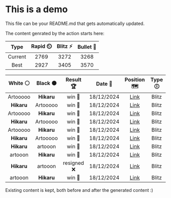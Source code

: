# This is a demo

This file can be your README.md that gets automatically updated.

The content genrated by the action starts here:

<!--START_SECTION:chessStats-->
<!-- Automatically generated with https://github.com/Balastrong/chess-stats-action -->

| Type | Rapid ⏲️ | Blitz ⚡ | Bullet 🔫 |
|:---:|:---:|:---:|:---:|
| Current | 2769 | 3272 | 3268 |
| Best | 2927 | 3405 | 3570 |

| White ⚪ | Black ⚫ | Result 🏆 | Date 📅 | Position 🗺️ | Type 🕕 |
|:---:|:---:|:---:|:---:|:---:|:---:|
| Artooooo | **Hikaru** | win 🥇 | 18/12/2024 | <a href="http://www.ee.unb.ca/cgi-bin/tervo/fen.pl?select=6k1/3p4/3P4/2BP4/4q3/6pp/5RP1/7K w - -">Link</a> | Blitz |
| **Hikaru** | Artooooo | win 🥇 | 18/12/2024 | <a href="http://www.ee.unb.ca/cgi-bin/tervo/fen.pl?select=5bk1/pq4pp/5p2/5n2/2PpNPn1/P2P1QP1/7P/2B1R1K1 b - -">Link</a> | Blitz |
| Artooooo | **Hikaru** | win 🥇 | 18/12/2024 | <a href="http://www.ee.unb.ca/cgi-bin/tervo/fen.pl?select=r5k1/1pp3b1/3p2q1/3P2p1/1PP1prP1/5P2/4Q1P1/1R2R1K1 w - -">Link</a> | Blitz |
| **Hikaru** | Artooooo | win 🥇 | 18/12/2024 | <a href="http://www.ee.unb.ca/cgi-bin/tervo/fen.pl?select=r2q2k1/p1b1rp1p/2p5/3p3N/3BN1b1/1P2P3/P1Q2PPP/3R1RK1 b - -">Link</a> | Blitz |
| Artooooo | **Hikaru** | win 🥇 | 18/12/2024 | <a href="http://www.ee.unb.ca/cgi-bin/tervo/fen.pl?select=r5k1/1Q4pp/4pp2/3q4/1p1P4/b3P2P/5PP1/5RK1 w - -">Link</a> | Blitz |
| **Hikaru** | Artooooo | win 🥇 | 18/12/2024 | <a href="http://www.ee.unb.ca/cgi-bin/tervo/fen.pl?select=r6k/2R1Q1Rp/4pp2/1p1b1q2/7p/P4P2/6P1/6K1 b - -">Link</a> | Blitz |
| **Hikaru** | artooon | win 🥇 | 18/12/2024 | <a href="http://www.ee.unb.ca/cgi-bin/tervo/fen.pl?select=3k4/P7/BK6/2N1P3/6pp/r7/8/8 b - -">Link</a> | Blitz |
| artooon | **Hikaru** | win 🥇 | 18/12/2024 | <a href="http://www.ee.unb.ca/cgi-bin/tervo/fen.pl?select=5b2/5pk1/8/4Ppp1/1p3n1p/1P3K2/5P2/7R w - -">Link</a> | Blitz |
| **Hikaru** | artooon | resigned ❌ | 18/12/2024 | <a href="http://www.ee.unb.ca/cgi-bin/tervo/fen.pl?select=5k2/3Rbp2/1p6/r3Pq1B/3P2p1/6P1/5P1P/2R3K1 w - -">Link</a> | Blitz |
| artooon | **Hikaru** | win 🥇 | 18/12/2024 | <a href="http://www.ee.unb.ca/cgi-bin/tervo/fen.pl?select=rn5r/p2kp3/1pp1p1p1/3p1Bq1/3P3P/8/PPP1NP2/R3K2R w KQ -">Link</a> | Blitz |

<!--END_SECTION:chessStats-->

Existing content is kept, both before and after the generated content :)
